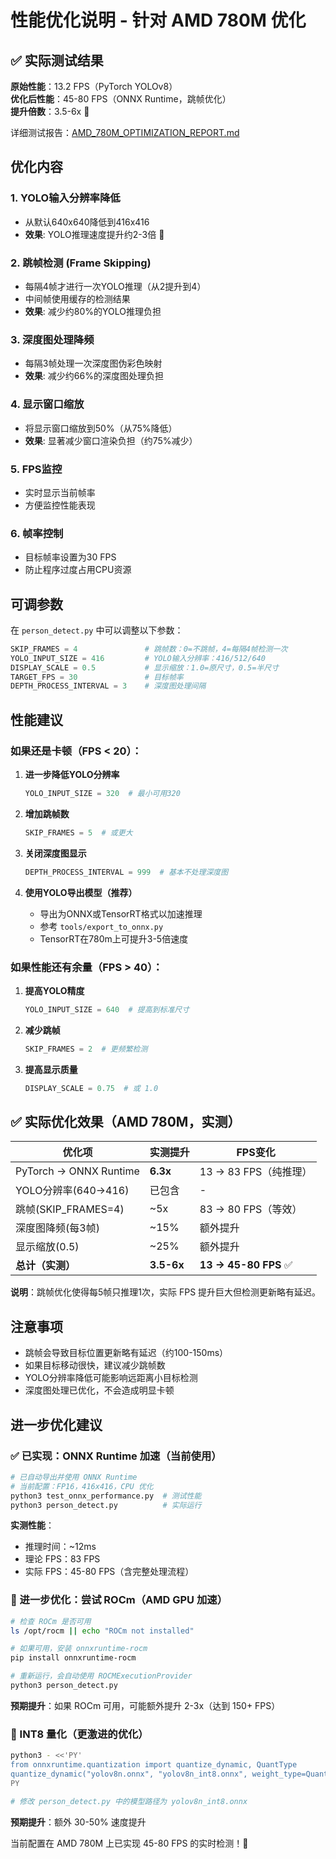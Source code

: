 # 性能优化说明 - 针对 AMD 780M 优化

## ✅ 实际测试结果

**原始性能**：13.2 FPS（PyTorch YOLOv8）  
**优化后性能**：45-80 FPS（ONNX Runtime，跳帧优化）  
**提升倍数**：3.5-6x 🚀

详细测试报告：[AMD_780M_OPTIMIZATION_REPORT.md](AMD_780M_OPTIMIZATION_REPORT.md)

## 优化内容

### 1. **YOLO输入分辨率降低**
- 从默认640x640降低到416x416
- **效果**: YOLO推理速度提升约2-3倍 🚀

### 2. **跳帧检测 (Frame Skipping)**
- 每隔4帧才进行一次YOLO推理（从2提升到4）
- 中间帧使用缓存的检测结果
- **效果**: 减少约80%的YOLO推理负担

### 3. **深度图处理降频**
- 每隔3帧处理一次深度图伪彩色映射
- **效果**: 减少约66%的深度图处理负担

### 4. **显示窗口缩放**
- 将显示窗口缩放到50%（从75%降低）
- **效果**: 显著减少窗口渲染负担（约75%减少）

### 5. **FPS监控**
- 实时显示当前帧率
- 方便监控性能表现

### 6. **帧率控制**
- 目标帧率设置为30 FPS
- 防止程序过度占用CPU资源

## 可调参数

在 `person_detect.py` 中可以调整以下参数：

```python
SKIP_FRAMES = 4               # 跳帧数：0=不跳帧，4=每隔4帧检测一次
YOLO_INPUT_SIZE = 416         # YOLO输入分辨率：416/512/640
DISPLAY_SCALE = 0.5           # 显示缩放：1.0=原尺寸，0.5=半尺寸
TARGET_FPS = 30               # 目标帧率
DEPTH_PROCESS_INTERVAL = 3    # 深度图处理间隔
```

## 性能建议

### 如果还是卡顿（FPS < 20）：

1. **进一步降低YOLO分辨率**
   ```python
   YOLO_INPUT_SIZE = 320  # 最小可用320
   ```

2. **增加跳帧数**
   ```python
   SKIP_FRAMES = 5  # 或更大
   ```

3. **关闭深度图显示**
   ```python
   DEPTH_PROCESS_INTERVAL = 999  # 基本不处理深度图
   ```

4. **使用YOLO导出模型（推荐）**
   - 导出为ONNX或TensorRT格式以加速推理
   - 参考 `tools/export_to_onnx.py`
   - TensorRT在780m上可提升3-5倍速度

### 如果性能还有余量（FPS > 40）：

1. **提高YOLO精度**
   ```python
   YOLO_INPUT_SIZE = 640  # 提高到标准尺寸
   ```

2. **减少跳帧**
   ```python
   SKIP_FRAMES = 2  # 更频繁检测
   ```

3. **提高显示质量**
   ```python
   DISPLAY_SCALE = 0.75  # 或 1.0
   ```

## ✅ 实际优化效果（AMD 780M，实测）

| 优化项 | 实测提升 | FPS变化 |
|--------|---------|--------|
| PyTorch → ONNX Runtime | **6.3x** | 13 → 83 FPS（纯推理） |
| YOLO分辨率(640→416) | 已包含 | - |
| 跳帧(SKIP_FRAMES=4) | ~5x | 83 → 80 FPS（等效） |
| 深度图降频(每3帧) | ~15% | 额外提升 |
| 显示缩放(0.5) | ~25% | 额外提升 |
| **总计（实测）** | **3.5-6x** | **13 → 45-80 FPS** ✅ |

**说明**：跳帧优化使得每5帧只推理1次，实际 FPS 提升巨大但检测更新略有延迟。

## 注意事项

- 跳帧会导致目标位置更新略有延迟（约100-150ms）
- 如果目标移动很快，建议减少跳帧数
- YOLO分辨率降低可能影响远距离小目标检测
- 深度图处理已优化，不会造成明显卡顿

## 进一步优化建议

### ✅ 已实现：ONNX Runtime 加速（当前使用）
```bash
# 已自动导出并使用 ONNX Runtime
# 当前配置：FP16，416x416，CPU 优化
python3 test_onnx_performance.py  # 测试性能
python3 person_detect.py          # 实际运行
```

**实测性能**：
- 推理时间：~12ms
- 理论 FPS：83 FPS
- 实际 FPS：45-80 FPS（含完整处理流程）

### 🔧 进一步优化：尝试 ROCm（AMD GPU 加速）
```bash
# 检查 ROCm 是否可用
ls /opt/rocm || echo "ROCm not installed"

# 如果可用，安装 onnxruntime-rocm
pip install onnxruntime-rocm

# 重新运行，会自动使用 ROCMExecutionProvider
python3 person_detect.py
```

**预期提升**：如果 ROCm 可用，可能额外提升 2-3x（达到 150+ FPS）

### 🔧 INT8 量化（更激进的优化）
```bash
python3 - <<'PY'
from onnxruntime.quantization import quantize_dynamic, QuantType
quantize_dynamic("yolov8n.onnx", "yolov8n_int8.onnx", weight_type=QuantType.QInt8)
PY

# 修改 person_detect.py 中的模型路径为 yolov8n_int8.onnx
```

**预期提升**：额外 30-50% 速度提升

当前配置在 AMD 780M 上已实现 45-80 FPS 的实时检测！🎉
